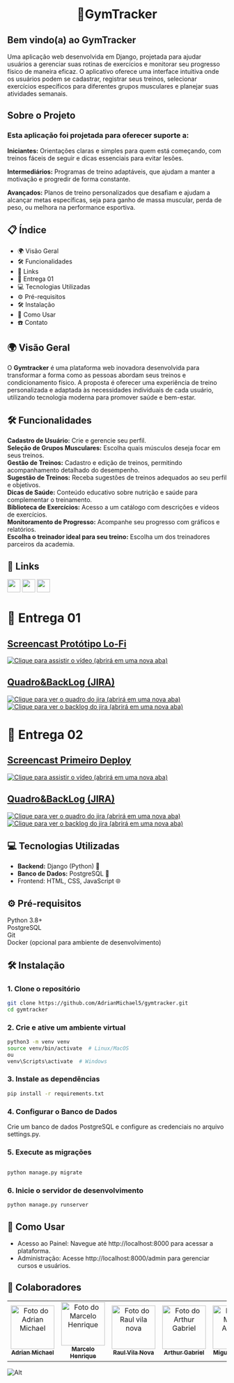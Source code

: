 <h1 align="center"> 🦾GymTracker </h1>

## Bem vindo(a) ao GymTracker  
Uma aplicação web desenvolvida em Django, projetada para ajudar usuários a gerenciar suas rotinas de exercícios e monitorar seu progresso físico de maneira eficaz. O aplicativo oferece uma interface intuitiva onde os usuários podem se cadastrar, registrar seus treinos, selecionar exercícios específicos para diferentes grupos musculares e planejar suas atividades semanais.

## Sobre o Projeto  
### Esta aplicação foi projetada para oferecer suporte a:  
  
**Iniciantes:** Orientações claras e simples para quem está começando, com treinos fáceis de seguir e dicas essenciais para evitar lesões.

**Intermediários:** Programas de treino adaptáveis, que ajudam a manter a motivação e progredir de forma constante.  

**Avançados:** Planos de treino personalizados que desafiam e ajudam a alcançar metas específicas, seja para ganho de massa muscular, perda de peso, ou melhora na performance esportiva.  

## :clipboard: Índice
- :earth_africa: Visão Geral
- :hammer_and_wrench: Funcionalidades
- 🧷 Links
- 🚚 Entrega 01
- :computer: Tecnologias Utilizadas
- :gear: Pré-requisitos
- :hammer_and_wrench: Instalação
- :rocket: Como Usar
- :phone: Contato

## 🌍 Visão Geral
O **Gymtracker** é uma plataforma web inovadora desenvolvida para transformar a forma como as pessoas abordam seus treinos e condicionamento físico. A proposta é oferecer uma experiência de treino personalizada e adaptada às necessidades individuais de cada usuário, utilizando tecnologia moderna para promover saúde e bem-estar.

## 🛠️ Funcionalidades
**Cadastro de Usuário:** Crie e gerencie seu perfil.  
**Seleção de Grupos Musculares:** Escolha quais músculos deseja focar em seus treinos.  
**Gestão de Treinos:** Cadastro e edição de treinos, permitindo acompanhamento detalhado do desempenho.  
**Sugestão de Treinos:** Receba sugestões de treinos adequados ao seu perfil e objetivos.  
**Dicas de Saúde:** Conteúdo educativo sobre nutrição e saúde para complementar o treinamento.  
**Biblioteca de Exercícios:** Acesso a um catálogo com descrições e vídeos de exercícios.   
**Monitoramento de Progresso:** Acompanhe seu progresso com gráficos e relatórios.  
**Escolha o treinador ideal para seu treino:** Escolha um dos treinadores parceiros da academia. 

## 🧷 Links
<a href="https://www.figma.com/design/ktzZ8wUvE2x2i93Ued7Yon/GymTracker-Prototipa%C3%A7%C3%A3o-Lo-fi?node-id=0-1&t=6QbpqgcsmcV8Rvh8-1">
    <img src="https://img.shields.io/badge/figma-b86e14?style=for-the-badge&logo=figma&logoColor=white" height="30px"/></a>
    
<a href="https://raulvnc.atlassian.net/jira/software/projects/GT/boards/1">
    <img src="https://img.shields.io/badge/Jira-b86e14?style=for-the-badge&logo=jira&logoColor=white" height="30px"/></a>
    
<a href="https://gymtracker-a8cdbge3d6cccqed.brazilsouth-01.azurewebsites.net/">
    <img src="https://img.shields.io/badge/SITE DO PROJETO-b86e14?style=for-the-badge&logo=google&logoColor=white" height="30px"/></a>
  
# 🚚 Entrega 01
## [Screencast Protótipo Lo-Fi](https://www.youtube.com/watch?v=aNw4lxtW_YY&list=PLLT61SHdeQXuxTYMoLSTrT0kRCChHpc0W&index=5)

[![Clique para assistir o vídeo (abrirá em uma nova aba)](https://github.com/AdrianMichael5/gymtracker/blob/main/docs/screencast.png)](https://youtu.be/edpW3PThu6E)

## [Quadro&BackLog (JIRA)](https://raulvnc.atlassian.net/jira/software/projects/GT/boards/1)

[![Clique para ver o quadro do jira (abrirá em uma nova aba)](https://github.com/AdrianMichael5/gymtracker/blob/main/docs/quadro-jira.png)](https://raulvnc.atlassian.net/jira/software/projects/GT/boards/1)
[![Clique para ver o backlog do jira (abrirá em uma nova aba)](https://github.com/AdrianMichael5/gymtracker/blob/main/docs/backlog-jira.png)](https://raulvnc.atlassian.net/jira/software/projects/GT/boards/1/backlog)

# 🚚 Entrega 02

## [Screencast Primeiro Deploy](https://www.youtube.com/watch?v=aNw4lxtW_YY&list=PLLT61SHdeQXuxTYMoLSTrT0kRCChHpc0W&index=5)

[![Clique para assistir o vídeo (abrirá em uma nova aba)](https://github.com/AdrianMichael5/gymtracker/blob/main/docs/screencast.png)](https://youtu.be/edpW3PThu6E)

## [Quadro&BackLog (JIRA)](https://raulvnc.atlassian.net/jira/software/projects/GT/boards/1)
[![Clique para ver o quadro do jira (abrirá em uma nova aba)](https://github.com/user-attachments/assets/2b223cf0-0606-48c2-bf20-f07f6a72d790)](https://raulvnc.atlassian.net/jira/software/projects/GT/boards/1)
[![Clique para ver o backlog do jira (abrirá em uma nova aba)](https://github.com/user-attachments/assets/84e92b29-f0a4-4dac-ad91-db63af6fbbf9)](https://raulvnc.atlassian.net/jira/software/projects/GT/boards/1/backlog)

## 💻 Tecnologias Utilizadas
- **Backend:** Django (Python) 🐍
- **Banco de Dados:** PostgreSQL 🐘
- Frontend: HTML, CSS, JavaScript 🌐

## ⚙️ Pré-requisitos
Python 3.8+  
PostgreSQL  
Git  
Docker (opcional para ambiente de desenvolvimento)

## 🛠️ Instalação

### 1. Clone o repositório

```bash
git clone https://github.com/AdrianMichael5/gymtracker.git
cd gymtracker
```

### 2. Crie e ative um ambiente virtual

```bash
python3 -m venv venv
source venv/bin/activate  # Linux/MacOS
ou
venv\Scripts\activate  # Windows
```
### 3. Instale as dependências

``` bash
pip install -r requirements.txt
```
### 4. Configurar o Banco de Dados

Crie um banco de dados PostgreSQL e configure as credenciais no arquivo settings.py.

### 5. Execute as migrações

``` bash

python manage.py migrate
```
### 6. Inicie o servidor de desenvolvimento

``` bash
python manage.py runserver
``` 

## 🚀 Como Usar
- Acesso ao Painel: Navegue até http://localhost:8000 para acessar a plataforma.
- Administração: Acesse http://localhost:8000/admin para gerenciar cursos e usuários.

## 🤝 Colaboradores
<table>
  <tr>
    <td align="center">
      <a href="#" title="defina o título do link">
        <img src="https://encrypted-tbn0.gstatic.com/images?q=tbn:ANd9GcR65dbMui6whWaxsVpnyP_A1zY2IXODEzLVoA&s" width="100px;" alt="Foto do Adrian Michael"/><br>
        <sub>
          <b>Adrian Michael</b>
        </sub>
      </a>
    </td>
    <td align="center">
      <a href="#" title="defina o título do link">
        <img src="https://encrypted-tbn0.gstatic.com/images?q=tbn:ANd9GcR65dbMui6whWaxsVpnyP_A1zY2IXODEzLVoA&s" width="100px;" alt="Foto do Marcelo Henrique"/><br>
        <sub>
          <b>Marcelo Henrique</b>
        </sub>
      </a>
    </td>
    <td align="center">
      <a href="#" title="defina o título do link">
        <img src="https://encrypted-tbn0.gstatic.com/images?q=tbn:ANd9GcR65dbMui6whWaxsVpnyP_A1zY2IXODEzLVoA&s" width="100px;" alt="Foto do Raul vila nova"/><br>
        <sub>
          <b>Raul Vila Nova</b>
        </sub>
      </a>
    </td>
    <td align="center">
      <a href="#" title="defina o título do link">
        <img src="https://encrypted-tbn0.gstatic.com/images?q=tbn:ANd9GcR65dbMui6whWaxsVpnyP_A1zY2IXODEzLVoA&s" width="100px;" alt="Foto do Arthur Gabriel"/><br>
        <sub>
          <b>Arthur Gabriel</b>
        </sub>
      </a>
    </td>
     <td align="center">
      <a href="#" title="defina o título do link">
        <img src="https://encrypted-tbn0.gstatic.com/images?q=tbn:ANd9GcR65dbMui6whWaxsVpnyP_A1zY2IXODEzLVoA&s" width="100px;" alt="Foto do Miguel Arcanjo"/><br>
        <sub>
          <b>Miguel Arcanjo</b>
        </sub>
      </a>
    </td>
     <td align="center">
      <a href="#" title="defina o título do link">
        <img src="https://encrypted-tbn0.gstatic.com/images?q=tbn:ANd9GcR65dbMui6whWaxsVpnyP_A1zY2IXODEzLVoA&s" width="100px;" alt="Foto do Pedro Barreto"/><br>
        <sub>
          <b>Pedro Barreto</b>
        </sub>
      </a>
    </td>
  </tr>
</table>

![Alt](https://repobeats.axiom.co/api/embed/7d9b9b486efd3bad6dc818c201a1c0354e7284d9.svg "Repobeats analytics image")

